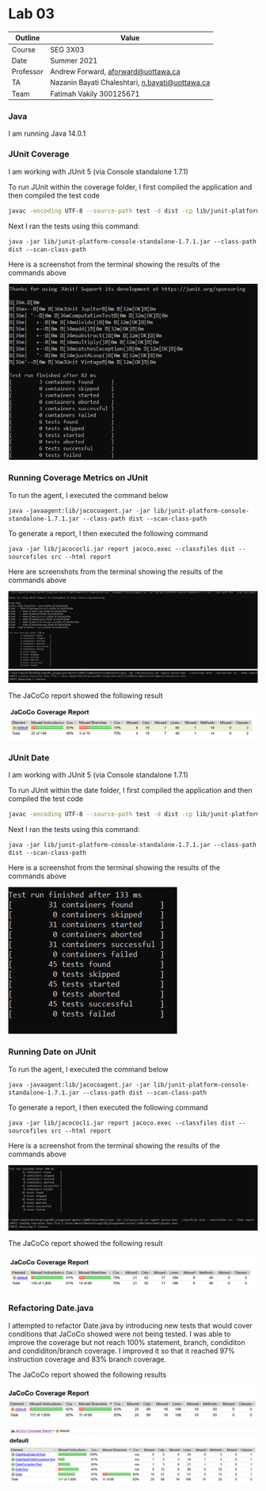 # Lab 03
| Outline | Value |
| --- | --- |
| Course | SEG 3X03 |
| Date | Summer 2021 |
| Professor | Andrew Forward, aforward@uottawa.ca |
| TA | Nazanin Bayati Chaleshtari, n.bayati@uottawa.ca|
| Team | Fatimah Vakily 300125671 |



### Java
I am running Java 14.0.1


### JUnit Coverage
I am working with JUnit 5 (via Console standalone 1.7.1)

To run JUnit within the coverage folder, I first compiled the application and then compiled the test code

```bash
javac -encoding UTF-8 --source-path test -d dist -cp lib/junit-platform-console-standalone-1.7.1.jar test/*.java src/*.java
```

Next I ran the tests using this command:

```
java -jar lib/junit-platform-console-standalone-1.7.1.jar --class-path dist --scan-class-path
```


Here is a screenshot from the terminal showing the results of the commands above

![running JUnit](assets/screenshot1.png)




### Running Coverage Metrics on JUnit

To run the agent, I executed the command below

```
java -javaagent:lib/jacocoagent.jar -jar lib/junit-platform-console-standalone-1.7.1.jar --class-path dist --scan-class-path
```

To generate a report, I then executed the following command
```
java -jar lib/jacococli.jar report jacoco.exec --classfiles dist --sourcefiles src --html report
```

Here are screenshots from the terminal showing the results of the commands above

![Run the agent](assets/screenshot2.png)
![Generate a report](assets/screenshot3.png)



The JaCoCo report showed the following result

![Jacoco Result](assets/screenshot4.png)






### JUnit Date
I am working with JUnit 5 (via Console standalone 1.7.1)

To run JUnit within the date folder, I first compiled the application and then compiled the test code

```bash
javac -encoding UTF-8 --source-path test -d dist -cp lib/junit-platform-console-standalone-1.7.1.jar test/*.java src/*.java
```

Next I ran the tests using this command:

```
java -jar lib/junit-platform-console-standalone-1.7.1.jar --class-path dist --scan-class-path
```


Here is a screenshot from the terminal showing the results of the commands above

![running JUnit](assets/screenshot5.png)




### Running Date on JUnit

To run the agent, I executed the command below

```
java -javaagent:lib/jacocoagent.jar -jar lib/junit-platform-console-standalone-1.7.1.jar --class-path dist --scan-class-path
```

To generate a report, I then executed the following command
```
java -jar lib/jacococli.jar report jacoco.exec --classfiles dist --sourcefiles src --html report
```

Here is a screenshot from the terminal showing the results of the commands above

![Run the agent and generate report](assets/screenshot6.png)




The JaCoCo report showed the following result

![Jacoco Result](assets/screenshot7.png)





### Refactoring Date.java

I attempted to refactor Date.java by introducing new tests that would cover conditions that JaCoCo showed were not being tested. I was able to improve the coverage but not reach 100% statement, branch, condiditon and condiditon/branch coverage. I improved it so that it reached 97% instruction coverage and 83% branch coverage.

The JaCoCo report showed the following results

![Jacoco Result](assets/screenshot8.png)

![Jacoco Result](assets/screenshot9.png)
